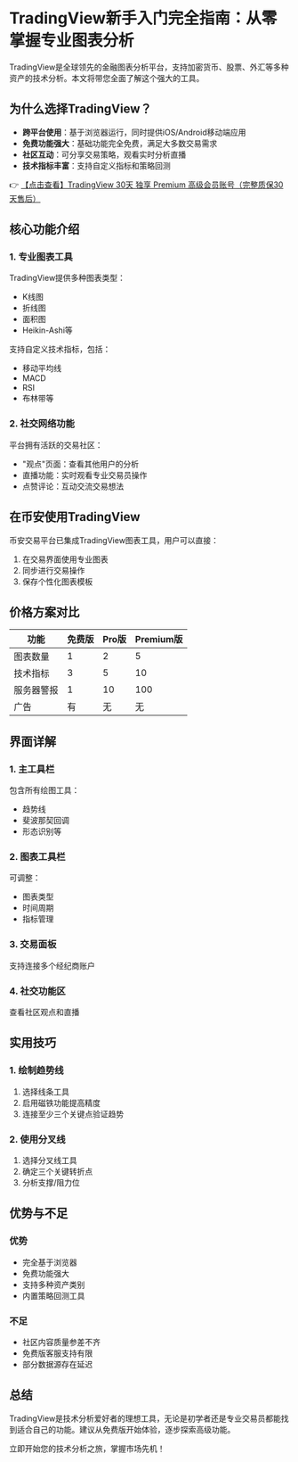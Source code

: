 # TradingView新手入门完全指南：从零掌握专业图表分析

TradingView是全球领先的金融图表分析平台，支持加密货币、股票、外汇等多种资产的技术分析。本文将带您全面了解这个强大的工具。

## 为什么选择TradingView？

- **跨平台使用**：基于浏览器运行，同时提供iOS/Android移动端应用
- **免费功能强大**：基础功能完全免费，满足大多数交易需求
- **社区互动**：可分享交易策略，观看实时分析直播
- **技术指标丰富**：支持自定义指标和策略回测

👉 [【点击查看】TradingView 30天 独享 Premium 高级会员账号（完整质保30天售后）](https://bit.ly/TradingView-Pro)

## 核心功能介绍

### 1. 专业图表工具
TradingView提供多种图表类型：
- K线图
- 折线图
- 面积图
- Heikin-Ashi等

支持自定义技术指标，包括：
- 移动平均线
- MACD
- RSI
- 布林带等

### 2. 社交网络功能
平台拥有活跃的交易社区：
- "观点"页面：查看其他用户的分析
- 直播功能：实时观看专业交易员操作
- 点赞评论：互动交流交易想法

## 在币安使用TradingView

币安交易平台已集成TradingView图表工具，用户可以直接：
1. 在交易界面使用专业图表
2. 同步进行交易操作
3. 保存个性化图表模板

## 价格方案对比

| 功能 | 免费版 | Pro版 | Premium版 |
|------|--------|-------|-----------|
| 图表数量 | 1 | 2 | 5 |
| 技术指标 | 3 | 5 | 10 |
| 服务器警报 | 1 | 10 | 100 |
| 广告 | 有 | 无 | 无 |

## 界面详解

### 1. 主工具栏
包含所有绘图工具：
- 趋势线
- 斐波那契回调
- 形态识别等

### 2. 图表工具栏
可调整：
- 图表类型
- 时间周期
- 指标管理

### 3. 交易面板
支持连接多个经纪商账户

### 4. 社交功能区
查看社区观点和直播

## 实用技巧

### 1. 绘制趋势线
1. 选择线条工具
2. 启用磁铁功能提高精度
3. 连接至少三个关键点验证趋势

### 2. 使用分叉线
1. 选择分叉线工具
2. 确定三个关键转折点
3. 分析支撑/阻力位

## 优势与不足

### 优势
- 完全基于浏览器
- 免费功能强大
- 支持多种资产类别
- 内置策略回测工具

### 不足
- 社区内容质量参差不齐
- 免费版客服支持有限
- 部分数据源存在延迟

## 总结

TradingView是技术分析爱好者的理想工具，无论是初学者还是专业交易员都能找到适合自己的功能。建议从免费版开始体验，逐步探索高级功能。

立即开始您的技术分析之旅，掌握市场先机！